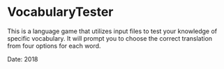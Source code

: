 # VocabularyTester
This is a language game that utilizes input files to test your knowledge of specific vocabulary. It will prompt you to choose the correct translation from four options for each word.

Date: 2018
